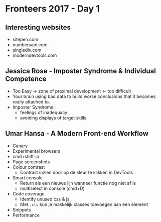 # Fronteers 2017 - Day 1

## Interesting websites
- sitepen.com
- numbersapi.com
- singlediv.com
- moderndevtools.com

## Jessica Rose - Imposter Syndrome & Individual Competence
- Too Easy -> zone of proximal development <- too difficult
- Your brain using bad data to build worse conclusions that it becomes really attached to.
- Imposter Syndrome:
  - feelings of inadequacy
  - avoiding displays of target skills



## Umar Hansa - A Modern Front-end Workflow

- Canary
- Experimental browsers
- cmd+shift+p
- Page screenshots
- Colour contrast
  - Contrast inzien door op de kleur te klikken in DevTools
- Smart console
  - Return als een nieuwe lijn wanneer functie nog niet af is
  - multiselect in console (cmd+D)
- Code coverage
  - Identify unused css & js
  - Met `.cls` kun je makkelijk classes toevoegen aan een element
- Snippets
- Performance
